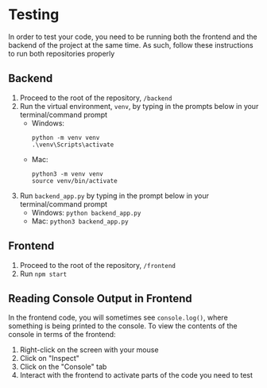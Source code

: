 # Testing 

In order to test your code, you need to be running both the frontend and the backend of the project at the same time. As such, follow these instructions to run both repositories properly

## Backend 
1. Proceed to the root of the repository, `/backend`
2. Run the virtual environment, `venv`, by typing in the prompts below in your terminal/command prompt
   -   Windows: 
       ```
       python -m venv venv
       .\venv\Scripts\activate
       ```
   -   Mac:    
       ```
       python3 -m venv venv
       source venv/bin/activate
       ```
4. Run `backend_app.py` by typing in the prompt below in your terminal/command prompt 
   -   Windows: `python backend_app.py`
   -   Mac: `python3 backend_app.py`    

## Frontend 
1. Proceed to the root of the repository, `/frontend`
2. Run `npm start`

## Reading Console Output in Frontend
In the frontend code, you will sometimes see `console.log()`, where something is being printed to the console. To view the contents of the console in terms of the frontend: 
1. Right-click on the screen with your mouse 
2. Click on "Inspect"
3. Click on the "Console" tab
4. Interact with the frontend to activate parts of the code you need to test 